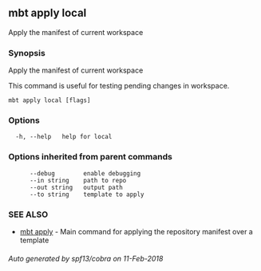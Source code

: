 ## mbt apply local

Apply the manifest of current workspace

### Synopsis


Apply the manifest of current workspace

This command is useful for testing pending changes in workspace.
	

```
mbt apply local [flags]
```

### Options

```
  -h, --help   help for local
```

### Options inherited from parent commands

```
      --debug        enable debugging
      --in string    path to repo
      --out string   output path
      --to string    template to apply
```

### SEE ALSO
* [mbt apply](mbt_apply.md)	 - Main command for applying the repository manifest over a template

###### Auto generated by spf13/cobra on 11-Feb-2018
